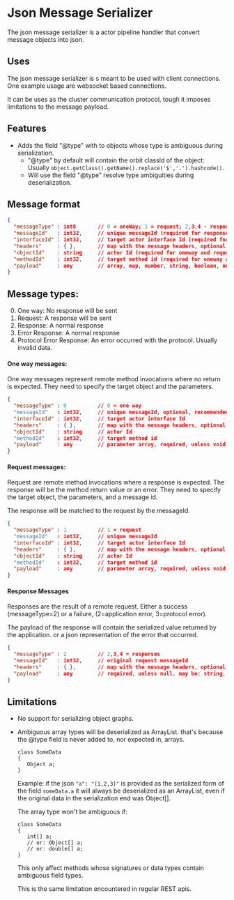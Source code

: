 Json Message Serializer
====

The json message serializer is a actor pipeline handler that
convert message objects into json.

Uses
---

The json message serializer is s meant to be used with client connections.
One example usage are websocket based connections.

It can be uses as the cluster communication protocol, tough it imposes limitations to the message payload.

Features
---


 * Adds the field "@type" with to objects whose type is ambiguous during serialization.
    * "@type" by default will contain the orbit classId of the object: <br/>
      Usually `object.getClass().getName().replace('$','.').hashcode()`.
    * Will use the field "@type" resolve type ambiguities during deserialization.


Message format
----

```json
{
  "messageType" : int8       // 0 = oneWay; 1 = request; 2,3,4 - responses
  "messageId"   : int32,     // unique messageId (required for responses and requests)
  "interfaceId" : int32,     // target actor interface Id (required for oneway and requests)
  "headers"     : { },       // map with the message headers, optional
  "objectId"    : string     // actor Id (required for oneway and requests, may be null depending of the target)
  "methodId"    : int32,     // target method id (required for oneway and requests)
  "payload"     : any        // array, map, number, string, boolean, null (required may be null)
}
```

Message types:
----

0. One way: No response will be sent
1. Request: A response will be sent
2. Response: A normal response
3. Error Response: A normal response
4. Protocol Error Response: An error occurred with the protocol. Usually invalid data.


#### One way messages:

One way messages represent remote method invocations where no return is expected.
They need to specify the target object and the parameters.

```json
{
  "messageType" : 0          // 0 = one way
  "messageId"   : int32,     // unique messageId, optional, recommended.
  "interfaceId" : int32,     // target actor interface Id
  "headers"     : { },       // map with the message headers, optional
  "objectId"    : string     // actor Id
  "methodId"    : int32,     // target method id
  "payload"     : any        // parameter array, required, unless void method
}
```

#### Request messages:

Request are remote method invocations where a response is expected.
The response will be the method return value or an error.
They need to specify the target object, the parameters, and a message id.

The response will be matched to the request by the messageId.


```json
{
  "messageType" : 1          // 1 = request
  "messageId"   : int32,     // unique messageId
  "interfaceId" : int32,     // target actor interface Id
  "headers"     : { },       // map with the message headers, optional
  "objectId"    : string     // actor Id
  "methodId"    : int32,     // target method id
  "payload"     : any        // parameter array, required, unless void method
}
```

#### Response Messages

Responses are the result of a remote request. Either a success (messageType=2) or
a failure, (2=application error, 3=protocol error).

The payload of the response will contain the serialized value returned by the application.
or a json representation of the error that occurred.

```json
{
  "messageType" : 2          // 2,3,4 = responses
  "messageId"   : int32,     // original request messageId
  "headers"     : { },       // map with the message headers, optional
  "payload"     : any        // required, unless null. may be: string, number, boolean, null, array, map
}
```

Limitations
----

 * No support for serializing object graphs.

 * Ambiguous array types will be deserialized as ArrayList.
   that's because the @type field is never added to, nor expected in, arrays.

     ```
     class SomeData
     {
        Object a;
     }
     ```

     Example: if the json `"a": "[1,2,3]"` is provided as the serialized form of the field `someData.a`
     it will always be deserialized as an ArrayList, even if the original data in the serialization end was Object[].

     The array type won't be ambiguous if:

     ```
     class SomeData
     {
        int[] a;
        // or: Object[] a;
        // or: double[] a;
     }
     ```

     This only affect methods whose signatures or data types contain ambiguous field types.

     This is the same limitation encountered in regular REST apis.


